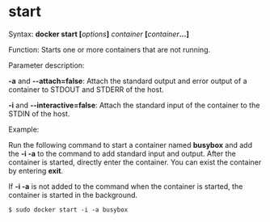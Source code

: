 # start<a name="EN-US_TOPIC_0184808255"></a>

Syntax:  **docker start \[**_options_**\]** _container_ **\[**_container_**...\]**

Function: Starts one or more containers that are not running.

Parameter description:

**-a**  and  **--attach=false**: Attach the standard output and error output of a container to STDOUT and STDERR of the host.

**-i**  and  **--interactive=false**: Attach the standard input of the container to the STDIN of the host.

Example:

Run the following command to start a container named  **busybox**  and add the  **-i -a**  to the command to add standard input and output. After the container is started, directly enter the container. You can exist the container by entering  **exit**.

If  **-i -a**  is not added to the command when the container is started, the container is started in the background.

```
$ sudo docker start -i -a busybox
```

